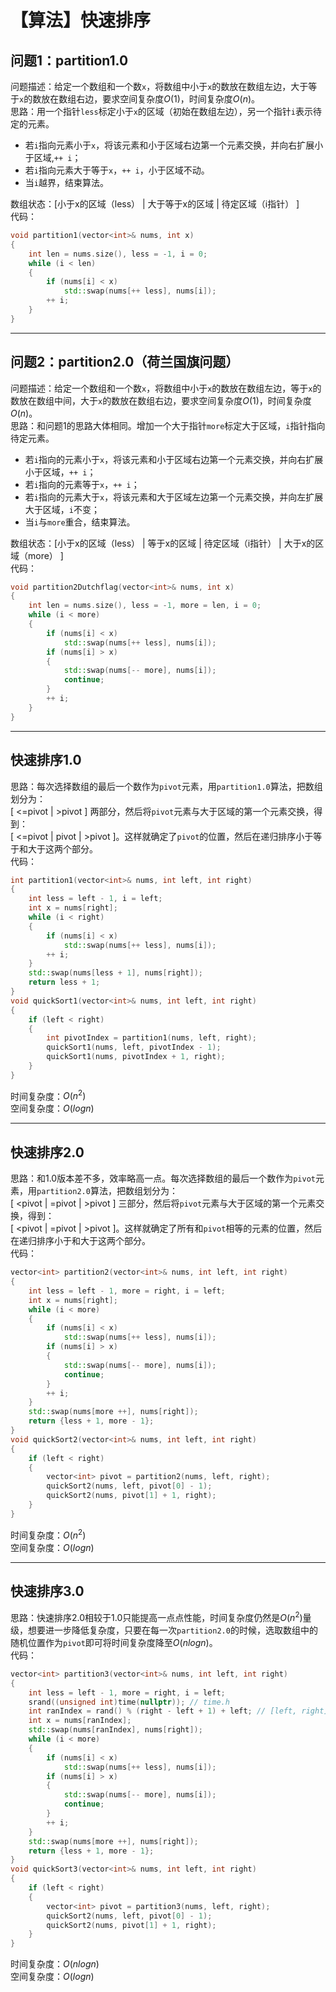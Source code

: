 # 【算法】快速排序


## 问题1：partition1.0
问题描述：给定一个数组和一个数`x`，将数组中小于`x`的数放在数组左边，大于等于`x`的数放在数组右边，要求空间复杂度$O\left(1\right)$，时间复杂度$O\left(n\right)$。  
思路：用一个指针`less`标定小于`x`的区域（初始在数组左边），另一个指针`i`表示待定的元素。  
- 若`i`指向元素小于`x`，将该元素和小于区域右边第一个元素交换，并向右扩展小于区域,`++ i`；
- 若`i`指向元素大于等于`x`，`++ i`，小于区域不动。  
- 当`i`越界，结束算法。

数组状态：[小于x的区域（less） | 大于等于x的区域 | 待定区域（i指针） ]  
代码：  
```cpp
void partition1(vector<int>& nums, int x)  
{  
	int len = nums.size(), less = -1, i = 0;  
	while (i < len)  
	{  
		if (nums[i] < x)  
			std::swap(nums[++ less], nums[i]);  
		++ i;  
	}  
}
```

-----

## 问题2：partition2.0（荷兰国旗问题）
问题描述：给定一个数组和一个数`x`，将数组中小于`x`的数放在数组左边，等于`x`的数放在数组中间，大于`x`的数放在数组右边，要求空间复杂度$O\left(1\right)$，时间复杂度$O\left(n\right)$。  
思路：和问题1的思路大体相同。增加一个大于指针`more`标定大于区域，`i`指针指向待定元素。  
- 若`i`指向的元素小于`x`，将该元素和小于区域右边第一个元素交换，并向右扩展小于区域，`++ i`；
- 若`i`指向的元素等于`x`，`++ i`；
- 若`i`指向的元素大于`x`，将该元素和大于区域左边第一个元素交换，并向左扩展大于区域，`i`不变；
- 当`i`与`more`重合，结束算法。

数组状态：[小于x的区域（less） | 等于x的区域 | 待定区域（i指针） | 大于x的区域（more） ]  
代码：  
```cpp
void partition2Dutchflag(vector<int>& nums, int x)  
{  
	int len = nums.size(), less = -1, more = len, i = 0;  
	while (i < more)  
	{  
		if (nums[i] < x)  
			std::swap(nums[++ less], nums[i]);  
		if (nums[i] > x)  
		{  
			std::swap(nums[-- more], nums[i]);  
			continue; 
		}  
		++ i;  
	}  
}
```

-----

## 快速排序1.0
思路：每次选择数组的最后一个数作为`pivot`元素，用`partition1.0`算法，把数组划分为：  
[ <=pivot | >pivot ] 两部分，然后将`pivot`元素与大于区域的第一个元素交换，得到：  
[ <=pivot | pivot | >pivot ]。这样就确定了`pivot`的位置，然后在递归排序小于等于和大于这两个部分。  
代码：  
```cpp
int partition1(vector<int>& nums, int left, int right)  
{  
	int less = left - 1, i = left;  
	int x = nums[right];  
	while (i < right)  
	{  
		if (nums[i] < x)  
			std::swap(nums[++ less], nums[i]);  
		++ i;  
	}  
	std::swap(nums[less + 1], nums[right]);  
	return less + 1;  
}  
void quickSort1(vector<int>& nums, int left, int right)  
{  
	if (left < right)  
	{  
		int pivotIndex = partition1(nums, left, right);  
		quickSort1(nums, left, pivotIndex - 1);  
		quickSort1(nums, pivotIndex + 1, right);  
	}  
}
```
时间复杂度：$O\left(n^2\right)$  
空间复杂度：$O\left(logn\right)$

-----

## 快速排序2.0
思路：和1.0版本差不多，效率略高一点。每次选择数组的最后一个数作为`pivot`元素，用`partition2.0`算法，把数组划分为：  
[ <pivot | =pivot | >pivot ] 三部分，然后将`pivot`元素与大于区域的第一个元素交换，得到：  
[ <pivot | =pivot | >pivot ]。这样就确定了所有和`pivot`相等的元素的位置，然后在递归排序小于和大于这两个部分。  
代码：  
```cpp
vector<int> partition2(vector<int>& nums, int left, int right)  
{  
	int less = left - 1, more = right, i = left;  
	int x = nums[right];  
	while (i < more)  
	{  
		if (nums[i] < x)  
			std::swap(nums[++ less], nums[i]);  
		if (nums[i] > x)  
		{  
			std::swap(nums[-- more], nums[i]);  
			continue; 
		}  
		++ i;  
	}  
	std::swap(nums[more ++], nums[right]);  
	return {less + 1, more - 1};  
}  
void quickSort2(vector<int>& nums, int left, int right)  
{  
	if (left < right)  
	{  
		vector<int> pivot = partition2(nums, left, right);  
		quickSort2(nums, left, pivot[0] - 1);  
		quickSort2(nums, pivot[1] + 1, right);  
	}  
}
```
时间复杂度：$O\left(n^2\right)$  
空间复杂度：$O\left(logn\right)$

-----

## 快速排序3.0
思路：快速排序2.0相较于1.0只能提高一点点性能，时间复杂度仍然是$O\left(n^2\right)$量级，想要进一步降低复杂度，只要在每一次`partition2.0`的时候，选取数组中的随机位置作为`pivot`即可将时间复杂度降至$O\left(nlogn\right)$。  
代码：  
```cpp
vector<int> partition3(vector<int>& nums, int left, int right)  
{  
	int less = left - 1, more = right, i = left;  
	srand((unsigned int)time(nullptr)); // time.h  
	int ranIndex = rand() % (right - left + 1) + left; // [left, right]  
	int x = nums[ranIndex];  
	std::swap(nums[ranIndex], nums[right]);  
	while (i < more)  
	{  
		if (nums[i] < x)  
			std::swap(nums[++ less], nums[i]);  
		if (nums[i] > x)  
		{  
			std::swap(nums[-- more], nums[i]);  
			continue; 
		}  
		++ i;  
	}  
	std::swap(nums[more ++], nums[right]);  
	return {less + 1, more - 1};  
}  
void quickSort3(vector<int>& nums, int left, int right)  
{  
	if (left < right)  
	{  
		vector<int> pivot = partition3(nums, left, right);  
		quickSort2(nums, left, pivot[0] - 1);  
		quickSort2(nums, pivot[1] + 1, right);  
	}  
}
```
时间复杂度：$O\left(nlogn\right)$  
空间复杂度：$O\left(logn\right)$

